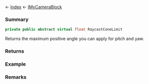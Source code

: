 ← [Index](Api-Index) ← [IMyCameraBlock](Sandbox.ModAPI.Ingame.IMyCameraBlock)

### Summary

```csharp
private public abstract virtual float RaycastConeLimit
```

Returns the maximum positive angle you can apply for pitch and yaw.

### Returns

### Example

### Remarks

